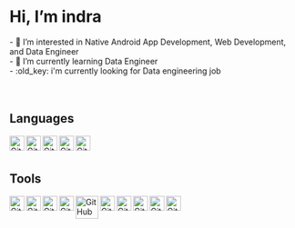 <h1>Hi, I’m indra </h1>
- 👀 I’m interested in Native Android App Development, Web Development, and Data Engineer </br>
- 🌱 I’m currently learning Data Engineer </br>
- :old_key: i'm currently looking for Data engineering job </br></br></br>

<h2>Languages</h2>
<img alt="GitHub" src="https://cdn4.iconfinder.com/data/icons/logos-and-brands/512/267_Python_logo-128.png" title="Python" style="max-width: 100%;" width="26px" align="left">
<img alt="GitHub" src="https://cdn4.iconfinder.com/data/icons/logos-and-brands/512/181_Java_logo_logos-128.png" title="Java" style="max-width: 100%;" width="26px" align="left">
<img alt="GitHub" src="https://cdn.freebiesupply.com/logos/large/2x/kotlin-1-logo-png-transparent.png" title="Kotlin" style="max-width: 100%;" width="26px" align="left">
<img alt="GitHub" src="https://cdn4.iconfinder.com/data/icons/logos-3/568/php-logo-128.png" title="PHP" style="max-width: 100%;" width="26px" align="left">
<img alt="GitHub" src="https://cdn0.iconfinder.com/data/icons/flat-design-database-set-3/24/sql-128.png" title="SQL" style="max-width: 100%;" width="26px" align="left">


</br>
</br>

<h2>Tools</h2>
<img alt="GitHub" src="https://cdn.freebiesupply.com/logos/large/2x/visual-studio-code-logo-png-transparent.png" title="VsCode" style="max-width: 100%;" width="26px" align="left">
<img alt="GitHub" src="https://cdn4.iconfinder.com/data/icons/small-n-flat/24/terminal-128.png" title="Terminal" style="max-width: 100%;" width="26px" align="left">
<img alt="GitHub" src="https://developer.android.com/studio/images/studio-icon.svg" title="Android_studio" style="max-width: 100%;" width="26px" align="left">
<img alt="GitHub" src="https://cdn1.iconfinder.com/data/icons/it-terms/512/hadoop-128.png" title="Hadoop" style="max-width: 100%;" width="26px" align="left">
<img alt="GitHub" src="https://miro.medium.com/max/1400/0*bqHf2WCDUlm7_hU3.png" title="Pyspark" style="max-width: 100%;" width="40px" align="left">
<img alt="GitHub" src="https://miro.medium.com/max/700/1*u75yVU5Pgi0OhX7RZ0kYQA.png" title="Airflow" style="max-width: 100%;" width="26px" align="left">
<img alt="GitHub" src="https://dbeaver.com/img/dbeaver-head.png" title="dBeaver" style="max-width: 100%;" width="26px" align="left">
<img alt="GitHub" src="https://git-scm.com/images/logos/downloads/Git-Icon-1788C.png" title="git" style="max-width: 100%;" width="26px" align="left">
<img alt="GitHub" src="https://cdn-icons-png.flaticon.com/512/25/25231.png" title="github" style="max-width: 100%;" width="26px" align="left">
<img alt="GitHub" src="https://getbootstrap.com/docs/5.0/assets/brand/bootstrap-logo.svg" title="Bootstrap" style="max-width: 100%;" width="26px" align="left">



<!---
indraryadi/indraryadi is a ✨ special ✨ repository because its `README.md` (this file) appears on your GitHub profile.
You can click the Preview link to take a look at your changes.
--->
